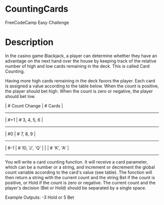 # CountingCards
FreeCodeCamp Easy Challenge

# Description

In the casino game Blackjack, a player can determine whether they have an advantage on the next hand over the house by keeping track of the relative number of high and low cards remaining in the deck. This is called Card Counting. </br>

Having more high cards remaining in the deck favors the player. Each card is assigned a value according to the table below. When the count is positive, the player should bet high. When the count is zero or negative, the player should bet low. </br>

| # Count Change  |     # Cards        | </br>
------------------ ---------------------
|     #+1         |  # 3, 4, 5, 6      |</br>
------------------ ---------------------
|      #0	        |   # 7, 8, 9        |</br>
------------------ ---------------------
|        #-1	    |   # 10, 'J', 'Q'   |
|                 |     # 'K', 'A'     | </br>
------------------ ---------------------
You will write a card counting function. It will receive a card parameter, which can be a number or a string, and increment or decrement the global count variable according to the card's value (see table). The function will then return a string with the current count and the string Bet if the count is positive, or Hold if the count is zero or negative. The current count and the player's decision (Bet or Hold) should be separated by a single space. </br>

Example Outputs: -3 Hold or 5 Bet
